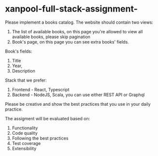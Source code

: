 # xanpool-full-stack-assignment-

Please implement a books catalog. 
The website should contain two views:
1) The list of available books, on this page you're allowed to view all available books, please skip pagination
2) Book's page, on this page you can see extra books' fields.

Book's fields:
1. Title
2. Year, 
3. Description

Stack that we prefer:
1. Frontend - React, Typescript
2. Backend - NodeJS,  Scala, you can use either REST API or Graphql

Please be creative and show the best practices that you use in your daily practice. 

The assigment will be evaluated based on:
1) Functionality 
2) Code quality
3) Following the best practices
4) Test coverage
5) Extensibility
